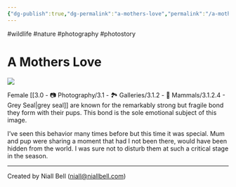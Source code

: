 ```yaml
---
{"dg-publish":true,"dg-permalink":"a-mothers-love","permalink":"/a-mothers-love/","title":"A Mothers Love","noteIcon":null,"created":"2024-04-17T11:57:02.338+01:00","updated":"2024-05-03T13:17:53.250+01:00"}
---
```


#wildlife #nature #photography #photostory 
# A Mothers Love

![](https://i.imgur.com/hpoQKL9.png)

Female [[3.0 - 📷 Photography/3.1 - 🏞️ Galleries/3.1.2 - 🐯 Mammals/3.1.2.4 - Grey Seal\|grey seal]] are known for the remarkably strong but fragile bond they form with their pups. This bond is the sole emotional subject of this image.

I’ve seen this behavior many times before but this time it was special. Mum and pup were sharing a moment that had I not been there, would have been hidden from the world. I was sure not to disturb them at such a critical stage in the season.


---
Created by Niall Bell (niall@niallbell.com)
